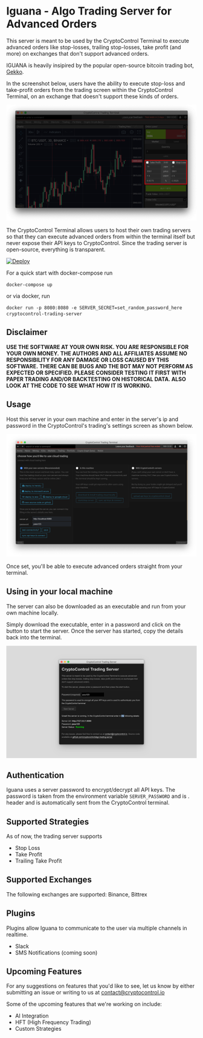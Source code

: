 Iguana - Algo Trading Server for Advanced Orders
================================================

This server is meant to be used by the CryptoControl Terminal to execute advanced orders like stop-losses, trailing stop-losses, take profit (and more) on exchanges that don't support advanced orders.

IGUANA is heavily insipired by the popular open-source bitcoin trading bot, [Gekko](https://github.com/askmike/gekko).

In the screenshot below, users have the ability to execute stop-loss and take-profit orders from the trading screen within the CryptoControl Terminal, on an exchange that doesn't support these kinds of orders.

![Stop Loss Screenshot](./screenshots/stoploss3.png)

The CryptoControl Terminal allows users to host their own trading servers so that they can execute advanced orders from within the terminal itself but never expose their API keys to CryptoControl. Since the trading server is open-source, everything is transparent.

[![Deploy](https://www.herokucdn.com/deploy/button.svg)](https://heroku.com/deploy?template=https://github.com/cryptocontrol/adv-trading-server)

For a quick start with docker-compose run
```
docker-compose up
```
or via docker, run
```
docker run -p 8080:8080 -e SERVER_SECRET=set_random_password_here cryptocontrol-trading-server
```

## Disclaimer
**USE THE SOFTWARE AT YOUR OWN RISK. YOU ARE RESPONSIBLE FOR YOUR OWN MONEY.**
**THE AUTHORS AND ALL AFFILIATES ASSUME NO RESPONSIBILITY FOR ANY DAMAGE OR LOSS CAUSED BY THIS SOFTWARE.**
**THERE CAN BE BUGS AND THE BOT MAY NOT PERFORM AS EXPECTED OR SPECIFIED. PLEASE CONSIDER TESTING IT FIRST WITH PAPER TRADING AND/OR BACKTESTING ON HISTORICAL DATA. ALSO LOOK AT THE CODE TO SEE WHAT HOW IT IS WORKING.**

## Usage
Host this server in your own machine and enter in the server's ip and password in the CryptoControl's trading's settings screen as shown below.

![Insert Server Details](./screenshots/setup2.png)

Once set, you'll be able to execute advanced orders straight from your terminal.


## Using in your local machine
The server can also be downloaded as an executable and run from your own machine locally.

Simply download the executable, enter in a password and click on the button to start the server. Once the server has started, copy the details back into the terminal.

![Desktop GUI](./screenshots/gui3.png)

<!-- ## How advanced orders work
To execute advanced orders, a server needs to be running 24x7 monitoring the price feeds of various exchanges and executing trades automatically when certain conditions are met.

Some exchanges have a real-time api (websocket or FIX) for trades which allow  -->

## Authentication
Iguana uses a server password to encrypt/decrypt all API keys. The password is taken from the environment variable `SERVER_PASSWORD` and is . header and is automatically sent from the CryptoControl terminal.

## Supported Strategies
As of now, the trading server supports
- Stop Loss
- Take Profit
- Trailing Take Profit

## Supported Exchanges
The following exchanges are supported: Binance, Bittrex

## Plugins
Plugins allow Iguana to communicate to the user via multiple channels in realtime.
- Slack
- SMS Notifications (coming soon)
<!-- - blah (coming ) -->

## Upcoming Features
For any suggestions on features that you'd like to see, let us know by either submitting an issue or writing to us at contact@cryptocontrol.io

Some of the upcoming features that we're working on include:

- AI Integration
- HFT (High Frequency Trading)
- Custom Strategies
